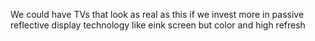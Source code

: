 We could have TVs that look as real as this if we invest more in passive reflective display technology like eink screen but color and high refresh
